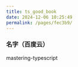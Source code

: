 ```yaml
---
title: ts_good_book
date: 2024-12-06 10:25:49
permalink: /pages/fec3b9/
---
```

### 名字（百度云）

mastering-typescript